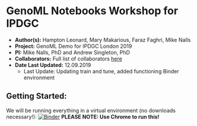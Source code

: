 # GenoML Notebooks Workshop for IPDGC 

- **Author(s):** Hampton Leonard, Mary Makarious, Faraz Faghri, Mike Nalls
-  **Project:** GenoML Demo for IPDGC London 2019 
- **PI:** Mike Nalls, PhD and Andrew Singleton, PhD
- **Collaborators:** Full list of collaborators [here](https://genoml.github.io/)
- **Date Last Updated:** 12.09.2019
	- Last Update: Updating train and tune, added functioning Binder environment

## Getting Started:
We will be running everything in a virtual environment (no downloads necessary!):
[![Binder](https://mybinder.org/badge_logo.svg)](https://mybinder.org/v2/gh/neurogenetics/GenoML_IPDGC/master?urlpath=lab?filepath=GenoML_IPDGC_Demo.ipynb) 
**PLEASE NOTE: Use Chrome to run this!** 
